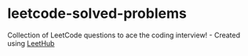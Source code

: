 # leetcode-solved-problems
Collection of LeetCode questions to ace the coding interview! - Created using [LeetHub](https://github.com/QasimWani/LeetHub)
